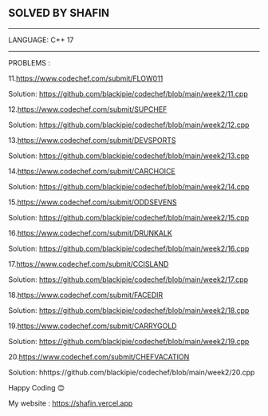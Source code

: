 SOLVED BY SHAFIN
----------------------------------
_____________
LANGUAGE: C++ 17
______________

PROBLEMS :

11.https://www.codechef.com/submit/FLOW011

Solution: https://github.com/blackipie/codechef/blob/main/week2/11.cpp

12.https://www.codechef.com/submit/SUPCHEF

Solution: https://github.com/blackipie/codechef/blob/main/week2/12.cpp

13.https://www.codechef.com/submit/DEVSPORTS

Solution: https://github.com/blackipie/codechef/blob/main/week2/13.cpp

14.https://www.codechef.com/submit/CARCHOICE

Solution: https://github.com/blackipie/codechef/blob/main/week2/14.cpp

15.https://www.codechef.com/submit/ODDSEVENS

Solution: https://github.com/blackipie/codechef/blob/main/week2/15.cpp

16.https://www.codechef.com/submit/DRUNKALK

Solution: https://github.com/blackipie/codechef/blob/main/week2/16.cpp

17.https://www.codechef.com/submit/CCISLAND

Solution: https://github.com/blackipie/codechef/blob/main/week2/17.cpp

18.https://www.codechef.com/submit/FACEDIR

Solution: https://github.com/blackipie/codechef/blob/main/week2/18.cpp

19.https://www.codechef.com/submit/CARRYGOLD

Solution: https://github.com/blackipie/codechef/blob/main/week2/19.cpp

20.https://www.codechef.com/submit/CHEFVACATION

Solution: hhttps://github.com/blackipie/codechef/blob/main/week2/20.cpp

Happy Coding 😊

My website : https://shafin.vercel.app
